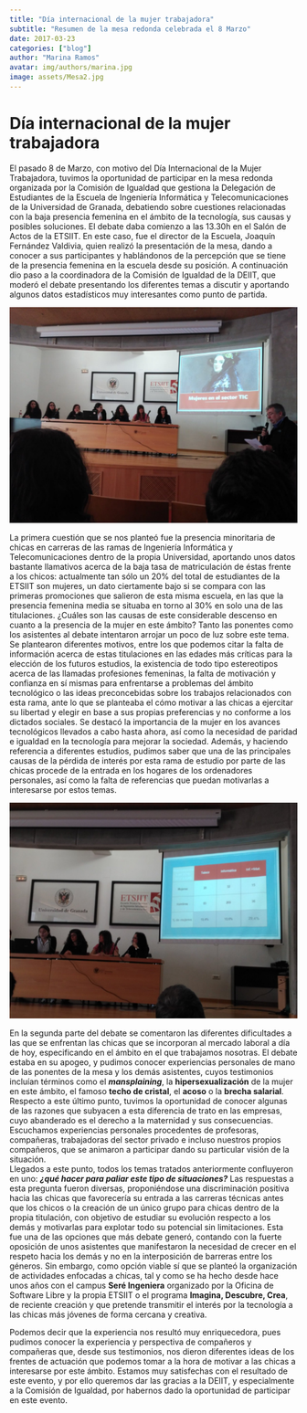 ```yaml
---
title: "Día internacional de la mujer trabajadora"  
subtitle: "Resumen de la mesa redonda celebrada el 8 Marzo"
date: 2017-03-23
categories: ["blog"]
author: "Marina Ramos"
avatar: img/authors/marina.jpg
image: assets/Mesa2.jpg
---
```


# Día internacional de la mujer trabajadora

El pasado 8 de Marzo, con motivo del Día Internacional de la Mujer Trabajadora, tuvimos la oportunidad de participar en la mesa redonda organizada por la Comisión de Igualdad que gestiona la Delegación de Estudiantes de la Escuela de Ingeniería Informática y Telecomunicaciones de la Universidad de Granada, debatiendo sobre cuestiones relacionadas con la baja presencia femenina en el ámbito de la tecnología, sus causas y posibles soluciones. 
El debate daba comienzo a las 13.30h en el Salón de Actos de la ETSIIT. En este caso, fue el director de la Escuela, Joaquín Fernández Valdivia, quien realizó la presentación de la mesa, dando a conocer a sus participantes y hablándonos de la percepción que se tiene de la presencia femenina en la escuela desde su posición. A continuación dio paso a la coordinadora de la Comisión de Igualdad de la DEIIT, que moderó el debate presentando los diferentes temas a discutir y aportando algunos datos estadísticos muy interesantes como punto de partida.   
  

![Mesa2](assets/Mesa2.jpg)   

La primera cuestión que se nos planteó fue la presencia minoritaria de chicas en carreras de las ramas de Ingeniería Informática y Telecomunicaciones dentro de la propia Universidad, aportando unos datos bastante llamativos acerca de la baja tasa de matriculación de éstas frente a los chicos: actualmente tan sólo un 20% del total de estudiantes de la ETSIIT son mujeres, un dato ciertamente bajo si se compara con las primeras promociones que salieron de esta misma escuela, en las que la presencia femenina media se situaba en torno al 30% en solo una de las titulaciones. ¿Cuáles son las causas de este considerable descenso en cuanto a la presencia de la mujer en este ámbito? Tanto las ponentes como los asistentes al debate intentaron arrojar un poco de luz sobre este tema. Se plantearon diferentes motivos, entre los que podemos citar la falta de información acerca de estas titulaciones en las edades más críticas para la elección de los futuros estudios, la existencia de todo tipo estereotipos acerca de las llamadas profesiones femeninas, la falta de motivación y confianza en sí mismas para enfrentarse a problemas del ámbito tecnológico o las ideas preconcebidas sobre los trabajos relacionados con esta rama, ante lo que se planteaba el cómo motivar a las chicas a ejercitar su libertad y elegir en base a sus propias preferencias y no conforme a los dictados sociales. Se destacó la importancia de la mujer en los avances tecnológicos llevados a cabo hasta ahora, así como la necesidad de paridad e igualdad en la tecnología para mejorar la sociedad. Además, y haciendo referencia a diferentes estudios, pudimos saber que una de las principales causas de la pérdida de interés por esta rama de estudio por parte de las chicas procede de la entrada en los hogares de los ordenadores personales, así como la falta de referencias que puedan motivarlas a interesarse por estos temas.   

![Mesa1](assets/Mesa1.jpg)

En la segunda parte del debate se comentaron las diferentes dificultades a las que se enfrentan las chicas que se incorporan al mercado laboral a día de hoy, especificando en el ámbito en el que trabajamos nosotras. El debate estaba en su apogeo, y pudimos conocer experiencias personales de mano de las ponentes de la mesa y los demás asistentes, cuyos testimonios incluían términos como el _**mansplaining**_, la **hipersexualización** de la mujer en este ámbito, el famoso **techo de cristal**, el **acoso** o la **brecha salarial**. Respecto a este último punto, tuvimos la oportunidad de conocer algunas de las razones que subyacen a esta diferencia de trato en las empresas, cuyo abanderado es el derecho a la maternidad y sus consecuencias. Escuchamos experiencias personales procedentes de profesoras, compañeras, trabajadoras del sector privado e incluso nuestros propios compañeros, que se animaron a participar dando su particular visión de la situación.   
Llegados a este punto, todos los temas tratados anteriormente confluyeron en uno: _**¿qué hacer para paliar este tipo de situaciones?**_ Las respuestas a esta pregunta fueron diversas, proponiéndose una discriminación positiva hacia las chicas que favorecería su entrada a las carreras técnicas antes que los chicos o la creación de un único grupo para chicas dentro de la propia titulación, con objetivo de estudiar su evolución respecto a los demás y motivarlas para explotar todo su potencial sin limitaciones. Esta fue una de las opciones que más debate generó, contando con la fuerte oposición de unos asistentes que manifestaron la necesidad de crecer en el respeto hacia los demás y no en la interposición de barreras entre los géneros. Sin embargo, como opción viable sí que se planteó la organización de actividades enfocadas a chicas, tal y como se ha hecho desde hace unos años con el campus **Seré Ingeniera** organizado por la Oficina de Software Libre y la propia ETSIIT o el programa **Imagina, Descubre, Crea**, de reciente creación y que pretende transmitir el interés por la tecnología a las chicas más jóvenes de forma cercana y creativa.    

Podemos decir que la experiencia nos resultó muy enriquecedora, pues pudimos conocer la experiencia y perspectiva de compañeros y compañeras que, desde sus testimonios, nos dieron diferentes ideas de los frentes de actuación que podemos tomar a la hora de motivar a las chicas a interesarse por este ámbito. Estamos muy satisfechas con el resultado de este evento, y por ello queremos dar las gracias a la DEIIT, y especialmente a la Comisión de Igualdad, por habernos dado la oportunidad de participar en este evento. 
